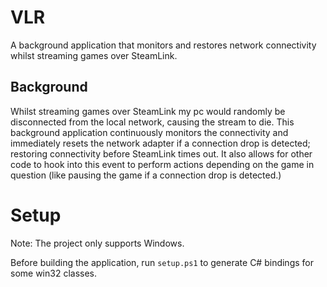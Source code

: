 # VLR
A background application that monitors and restores network connectivity whilst streaming games over SteamLink.

## Background
Whilst streaming games over SteamLink my pc would randomly be disconnected from the local network, causing the stream to die.
This background application continuously monitors the connectivity and immediately resets the network adapter if a connection drop is detected; restoring connectivity before SteamLink times out.
It also allows for other code to hook into this event to perform actions depending on the game in question (like pausing the game if a connection drop is detected.)

# Setup
Note: The project only supports Windows.

Before building the application, run `setup.ps1` to generate C# bindings for some win32 classes.